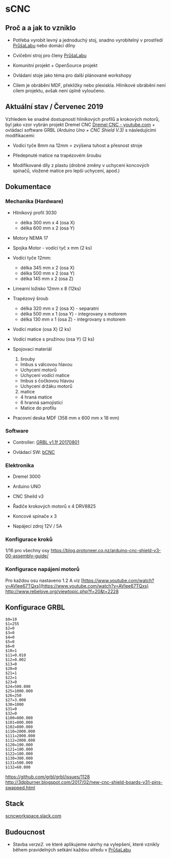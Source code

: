# sCNC
## Proč a a jak to vzniklo

- Potřeba vyrobit levný a jednoduchý stoj, snadno vyrobitelný v prostředí [PrůšaLabu](https://prusalab.cz/) nebo domácí dílny

- Cvičební stroj pro členy  [PrůšaLabu](https://prusalab.cz/) 

- Komunitní projekt + OpenSource projekt

- Ovládaní stoje jako téma pro další plánované workshopy
- Cílem je obrábění MDF, překližky nebo plexiskla. Hliníkové obrábění není cílem projektu, avšak není úplně vyloučeno.
  

## Aktuální stav / Červenec 2019

Vzhledem ke snadné dostupnosti hliníkových profilů a krokových motorů, byl jako vzor vybrán projekt Dremel CNC [ Dremel CNC -  youtube.com](https://www.youtube.com/results?search_query=dremel+cnc) + ovládací software GRBL *(Arduino Uno + CNC Shield V.3)* s následujícími modifikacemi:

-   Vodicí tyče 8mm na 12mm = zvýšena tuhost a přesnost stroje  
   
-   Předepnuté matice na trapézovém šroubu
    
-   Modifikované díly z plastu (drobné změny v uchyceni koncových spínačů, vložené matice pro lepší uchycení, apod.)  
    
 
## Dokumentace

### Mechanika (Hardware)

 -   Hliníkový profil 3030
     + délka 300 mm x 4 (osa X)
     + délka 600 mm x 2 (osa Y)
 -   Motory NEMA 17
 -   Spojka Motor - vodící tyč x mm (2 ks)
 -   Vodící tyče 12mm:
  	 + délka 345 mm x 2 (osa X) 	 
	 + délka 500 mm x 2 (osa Y)
	 + délka 145 mm x 2 (osa Z) 

 -  Linearní ložisko 12mm x 8  (12ks)
 -  Trapézový šroub
    + délka 320 mm x 2 (osa X) - separatni 
    + délka 500 mm x 1 (osa Y) - integrovany s motorem
    + délka 130 mm x 1 (osa Z) - integrovany s motorem
    
 -   Vodící matice (osa X) (2 ks)
    
 -   Vodící matice s pružinou (osa Y) (2 ks)
    

 -   Spojovací materiál
     1. šrouby
     + Imbus s válcovou hlavou
     + Uchycení motorů
     + Uchycení vodící matice
     + Imbus s čočkovou hlavou
     + Uchycení držáku motorů
     2.   matice
     +  4 hraná matice
     +  6 hranná samojístící
     +  Matice do profilu
    
 -   Pracovní deska MDF (358 mm x 600 mm x 18 mm)
    

### Software

-  Controller: [GRBL v1.1f 20170801](https://github.com/gnea/grbl/releases) 
    
-  Ovládací SW:  [bCNC](https://github.com/vlachoudis/bCNC/wiki)
    

### Elektronika
- Dremel 3000

-  Arduino UNO
    
-   CNC Sheild v3
    
-   Řadiče krokových motorů x 4 DRV8825
    
-   Koncové spínače x 3
- Napájecí zdroj 12V / 5A
    

### Konfigurace kroků
1/16 pro všechny osy  https://blog.protoneer.co.nz/arduino-cnc-shield-v3-00-assembly-guide/
### Konfigurace napájení motorů 
Pro každou osu nastaveno 1.2 A viz [https://www.youtube.com/watch?v=AVlee67TQxs](https://www.youtube.com/watch?v=AVlee67TQxs)
http://www.rebelove.org/viewtopic.php?f=20&t=2228
## Konfigurace GRBL
```
$0=10
$1=255
$2=0
$3=0
$4=0
$5=0
$6=0
$10=1
$11=0.010
$12=0.002
$13=0
$20=0
$21=1
$22=1
$23=0
$24=500.000
$25=1000.000
$26=250
$27=3.000
$30=1000
$31=0
$32=0
$100=800.000
$101=800.000
$102=800.000
$110=2000.000
$111=2000.000
$112=2000.000
$120=100.000
$121=100.000
$122=100.000
$130=300.000
$131=500.000
$132=60.000
```

https://github.com/grbl/grbl/issues/1128
http://3dpburner.blogspot.com/2017/02/new-cnc-shield-boards-v31-pins-swapped.html

## Stack 
[scncworkspace.slack.com](https://scncworkspace.slack.com) 

  

## Budoucnost
- Stavba *verze2.* ve které aplikujeme návrhy na vylepšení, které vznikly během pravidelných setkání každou středu v [PrůšaLabu](https://prusalab.cz/) 


<!--stackedit_data:
eyJoaXN0b3J5IjpbMjEyODA5NzgzMSwzOTI4MzUyMTcsMTM2Mz
czMDQxNSw3NDc0OTUzMDMsMTQ4MzUxNjg3LC0xOTUyOTkyNTU4
XX0=
-->
